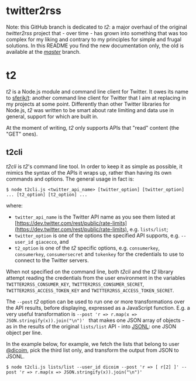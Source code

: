 twitter2rss
===========

Note: this GitHub branch is dedicated to *t2*: a major overhaul of the original *twitter2rss* project that - over time - has grown into something that was too complex for my liking and contrary to my principles for simple and frugal solutions. In this README you find the new documentation only, the old is available at the [*master*](https://github.com/Digital-Contraptions-Imaginarium/twitter2rss) branch.

t2
==

*t2* is a Node.js module and command line client for Twitter. It owes its name to [sferik/t](https://github.com/sferik/t): another command line client for Twitter that I aim at replacing in my projects at some point. Differently than other Twitter libraries for Node.js, *t2* was written to be smart about rate limiting and data use in general, support for which are built in.

At the moment of writing, *t2* only supports APIs that "read" content (the "GET" ones).

## t2cli

*t2cli* is *t2*'s command line tool. In order to keep it as simple as possible, it mimics the syntax of the APIs it wraps up, rather than having its own commands and options. The general usage in fact is:

```
$ node t2cli.js <twitter_api_name> [twitter_option] [twitter_option] ... [t2_option] [t2_option] ...
```

where:
- ```twitter_api_name``` is the Twitter API name as you see them listed at [https://dev.twitter.com/rest/public/rate-limits](https://dev.twitter.com/rest/public/rate-limits), e.g. ```lists/list```;
- ```twitter_option``` is one of the options the specified API supports, e.g. ```--user_id giacecco```, and
- ```t2_option``` is one of the *t2* specific options, e.g. ```consumerkey```, ```consumerkey```, ```consumersecret``` and ```tokenkey``` for the credentials to use to connect to the Twitter servers.

When not specified on the command line, both *t2cli* and the *t2* library attempt reading the credentials from the user environment in the variables ```TWITTER2RSS_CONSUMER_KEY```, ```TWITTER2RSS_CONSUMER_SECRET```, ```TWITTER2RSS_ACCESS_TOKEN_KEY``` and ```TWITTER2RSS_ACCESS_TOKEN_SECRET```.

The ```--post``` *t2* option can be used to run one or more transformations over the API results, before displaying, expressed as a JavaScript function. E.g. a very useful transformation is ```--post 'r => r.map(x => JSON.stringify(x)).join("\n")' ``` that makes one JSON array of objects - as in the results of the original ```lists/list``` API - into [JSONL](http://jsonlines.org/): one JSON object per line.

In the example below, for example, we fetch the lists that belong to user [@dicoim](https://twitter.com/dicoim), pick the third list only, and transform the output from JSON to JSONL.

```
$ node t2cli.js lists/list --user_id dicoim --post 'r => [ r[2] ]' --post 'r => r.map(x => JSON.stringify(x)).join("\n")'
```
